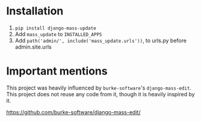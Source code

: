 
# Installation
1. `pip install django-mass-update`
2. Add `mass_update` to `INSTALLED_APPS`
3. Add `path('admin/', include('mass_update.urls'))`, to urls.py before admin.site.urls

# Important mentions
This project was heavily influenced by `burke-software`'s `django-mass-edit`. This project does not reuse any code from it, though it is heavily inspired by it.

https://github.com/burke-software/django-mass-edit/
